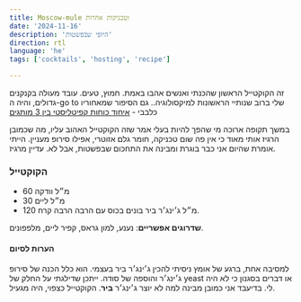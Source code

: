 ```yaml
---
title: Moscow-mule וטכניקות אחרות
date: '2024-11-16'
description: 'היופי שבפשטות'
direction: rtl
language: 'he'
tags: ['cocktails', 'hosting', 'recipe']

---
```


זה הקוקטייל הראשון שהכנתי ואנשים אהבו באמת. חמוץ, טעים. עובד מעולה בקנקנים גדולים, והיה ה-go to שלי ברוב שנותיי הראשונות למיקסולוגיה.. גם הסיפור שמאחוריו כלבבי - 
[איחוד כוחות קפיטליסטי בין 3 מותגים](https://www.haaretz.co.il/food/cocktails/2024-07-25/ty-article-magazine/.premium/00000190-ba5b-de8b-adfc-bb7b98940000/)


במשך תקופה ארוכה מי שהפך להיות בעלי אמר שזה הקוקטייל האהוב עליו, מה שכמובן הרגיז אותי מאוד כי אין פה שום טכניקה, חומר גלם אזוטרי, אפילו סירופ מעניין. הייתי אומרת שהיום אני כבר בוגרת ומבינה את התחכום שבפשטות, אבל לא. עדיין מרגיז. 

### הקוקטייל
- 60 מ״ל וודקה
- 30 מ״ל ליים 
- 120 מ״ל ג׳ינג׳ר ביר 
בונים בכוס עם הרבה הרבה קרח. 

**שדרוגים אפשריים**: נענע, למון גראס, קפיר ליים, מלפפונים. 

#### הערות לסיום
למסיבה אחת, ברגע של אומץ ניסיתי להכין ג׳ינג׳ר ביר בעצמי. הוא כלל הכנה של סירופ ג׳ינג׳ר והוספה של סודה. ייתכן שדילגתי על החלק של yeast או דברים בסגנון כי לא היה לי.   בדיעבד אני כמובן מבינה למה לא יוצר ג׳ינג׳ר **ביר**. הקוקטייל כצפוי, היה מגעיל.